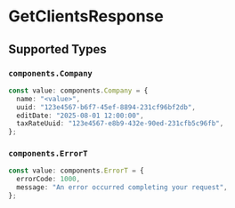 # GetClientsResponse


## Supported Types

### `components.Company`

```typescript
const value: components.Company = {
  name: "<value>",
  uuid: "123e4567-b6f7-45ef-8894-231cf96bf2db",
  editDate: "2025-08-01 12:00:00",
  taxRateUuid: "123e4567-e8b9-432e-90ed-231cfb5c96fb",
};
```

### `components.ErrorT`

```typescript
const value: components.ErrorT = {
  errorCode: 1000,
  message: "An error occurred completing your request",
};
```

